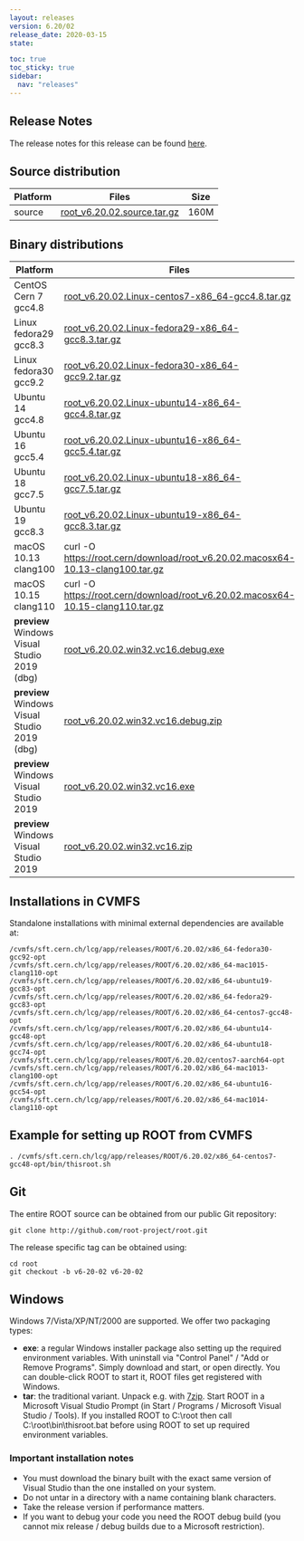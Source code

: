 ```yaml
---
layout: releases
version: 6.20/02
release_date: 2020-03-15
state:

toc: true
toc_sticky: true
sidebar:
  nav: "releases"
---
```



## Release Notes

The release notes for this release can be found [here](https://root.cern/doc/v620/release-notes.html#release-6.2002).

## Source distribution

| Platform       | Files | Size |
|-----------|-------|-----|
| source | [root_v6.20.02.source.tar.gz](https://root.cern/download/root_v6.20.02.source.tar.gz) | 160M |


## Binary distributions

| Platform       | Files | Size |
|-----------|-------|-----|
| CentOS Cern 7 gcc4.8 | [root_v6.20.02.Linux-centos7-x86_64-gcc4.8.tar.gz](https://root.cern/download/root_v6.20.02.Linux-centos7-x86_64-gcc4.8.tar.gz) | 184M |
| Linux fedora29 gcc8.3 | [root_v6.20.02.Linux-fedora29-x86_64-gcc8.3.tar.gz](https://root.cern/download/root_v6.20.02.Linux-fedora29-x86_64-gcc8.3.tar.gz) | 218M |
| Linux fedora30 gcc9.2 | [root_v6.20.02.Linux-fedora30-x86_64-gcc9.2.tar.gz](https://root.cern/download/root_v6.20.02.Linux-fedora30-x86_64-gcc9.2.tar.gz) | 223M |
| Ubuntu 14 gcc4.8 | [root_v6.20.02.Linux-ubuntu14-x86_64-gcc4.8.tar.gz](https://root.cern/download/root_v6.20.02.Linux-ubuntu14-x86_64-gcc4.8.tar.gz) | 190M |
| Ubuntu 16 gcc5.4 | [root_v6.20.02.Linux-ubuntu16-x86_64-gcc5.4.tar.gz](https://root.cern/download/root_v6.20.02.Linux-ubuntu16-x86_64-gcc5.4.tar.gz) | 197M |
| Ubuntu 18 gcc7.5 | [root_v6.20.02.Linux-ubuntu18-x86_64-gcc7.5.tar.gz](https://root.cern/download/root_v6.20.02.Linux-ubuntu18-x86_64-gcc7.5.tar.gz) | 216M |
| Ubuntu 19 gcc8.3 | [root_v6.20.02.Linux-ubuntu19-x86_64-gcc8.3.tar.gz](https://root.cern/download/root_v6.20.02.Linux-ubuntu19-x86_64-gcc8.3.tar.gz) | 216M |
| macOS 10.13 clang100 | curl -O https://root.cern/download/root_v6.20.02.macosx64-10.13-clang100.tar.gz | 133M |
| macOS 10.15 clang110 | curl -O https://root.cern/download/root_v6.20.02.macosx64-10.15-clang110.tar.gz | 134M |
| **preview** Windows Visual Studio 2019 (dbg) | [root_v6.20.02.win32.vc16.debug.exe](https://root.cern/download/root_v6.20.02.win32.vc16.debug.exe) | 155M |
| **preview** Windows Visual Studio 2019 (dbg) | [root_v6.20.02.win32.vc16.debug.zip](https://root.cern/download/root_v6.20.02.win32.vc16.debug.zip) | 227M |
| **preview** Windows Visual Studio 2019 | [root_v6.20.02.win32.vc16.exe](https://root.cern/download/root_v6.20.02.win32.vc16.exe) |  85M |
| **preview** Windows Visual Studio 2019 | [root_v6.20.02.win32.vc16.zip](https://root.cern/download/root_v6.20.02.win32.vc16.zip) | 115M |




## Installations in CVMFS

Standalone installations with minimal external dependencies are available at:
~~~
/cvmfs/sft.cern.ch/lcg/app/releases/ROOT/6.20.02/x86_64-fedora30-gcc92-opt
/cvmfs/sft.cern.ch/lcg/app/releases/ROOT/6.20.02/x86_64-mac1015-clang110-opt
/cvmfs/sft.cern.ch/lcg/app/releases/ROOT/6.20.02/x86_64-ubuntu19-gcc83-opt
/cvmfs/sft.cern.ch/lcg/app/releases/ROOT/6.20.02/x86_64-fedora29-gcc83-opt
/cvmfs/sft.cern.ch/lcg/app/releases/ROOT/6.20.02/x86_64-centos7-gcc48-opt
/cvmfs/sft.cern.ch/lcg/app/releases/ROOT/6.20.02/x86_64-ubuntu14-gcc48-opt
/cvmfs/sft.cern.ch/lcg/app/releases/ROOT/6.20.02/x86_64-ubuntu18-gcc74-opt
/cvmfs/sft.cern.ch/lcg/app/releases/ROOT/6.20.02/centos7-aarch64-opt
/cvmfs/sft.cern.ch/lcg/app/releases/ROOT/6.20.02/x86_64-mac1013-clang100-opt
/cvmfs/sft.cern.ch/lcg/app/releases/ROOT/6.20.02/x86_64-ubuntu16-gcc54-opt
/cvmfs/sft.cern.ch/lcg/app/releases/ROOT/6.20.02/x86_64-mac1014-clang110-opt
~~~


## Example for setting up ROOT from CVMFS

~~~
. /cvmfs/sft.cern.ch/lcg/app/releases/ROOT/6.20.02/x86_64-centos7-gcc48-opt/bin/thisroot.sh
~~~

## Git

The entire ROOT source can be obtained from our public Git repository:

~~~
git clone http://github.com/root-project/root.git
~~~
The release specific tag can be obtained using:
~~~
cd root
git checkout -b v6-20-02 v6-20-02
~~~


## Windows

Windows 7/Vista/XP/NT/2000 are supported. We offer two packaging types:

 * **exe**: a regular Windows installer package also setting up the required environment variables. With uninstall via "Control Panel" / "Add or Remove Programs". Simply download and start, or open directly. You can double-click ROOT to start it, ROOT files get registered with Windows.
 * **tar**: the traditional variant. Unpack e.g. with [7zip](https://www.7-zip.org). Start ROOT in a Microsoft Visual Studio Prompt (in Start / Programs / Microsoft Visual Studio / Tools). If you installed ROOT to C:\root then call C:\root\bin\thisroot.bat before using ROOT to set up required environment variables.

### Important installation notes

 * You must download the binary built with the exact same version of Visual Studio than the one installed on your system.
 * Do not untar in a directory with a name containing blank characters.
 * Take the release version if performance matters.
 * If you want to debug your code you need the ROOT debug build (you cannot mix release / debug builds due to a Microsoft restriction).


